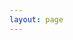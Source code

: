 ```yaml
---
layout: page
---
```


<script setup>
import Catalog from '@theme/components/Catalog.vue'
</script>

<Catalog />
